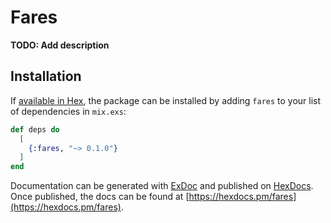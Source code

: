 # Fares

**TODO: Add description**

## Installation

If [available in Hex](https://hex.pm/docs/publish), the package can be installed
by adding `fares` to your list of dependencies in `mix.exs`:

```elixir
def deps do
  [
    {:fares, "~> 0.1.0"}
  ]
end
```

Documentation can be generated with [ExDoc](https://github.com/elixir-lang/ex_doc)
and published on [HexDocs](https://hexdocs.pm). Once published, the docs can
be found at [https://hexdocs.pm/fares](https://hexdocs.pm/fares).

